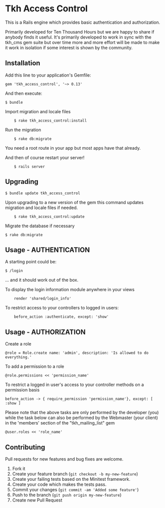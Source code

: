 # Tkh Access Control

This is a Rails engine which provides basic authentication and authorization.

Primarily developed for Ten Thousand Hours but we are happy to share if anybody finds it useful.  It's primarily developed to work in sync with the tkh_cms gem suite but over time more and more effort will be made to make it work in isolation if some interest is shown by the community.


## Installation

Add this line to your application's Gemfile:

    gem 'tkh_access_control', '~> 0.13'

And then execute:

    $ bundle

Import migration and locale files

		$ rake tkh_access_control:install

Run the migration

		$ rake db:migrate

You need a root route in your app but most apps have that already.

And then of course restart your server!

		$ rails server


## Upgrading

    $ bundle update tkh_access_control

Upon upgrading to a new version of the gem this command updates migration and locale files if needed.

		$ rake tkh_access_control:update

Migrate the database if necessary

    $ rake db:migrate


## Usage - AUTHENTICATION


A starting point could be:

    $ /login

... and it should work out of the box.

To display the login information module anywhere in your views

		render 'shared/login_info'

To restrict access to your controllers to logged in users:

		before_action :authenticate, except: 'show'


## Usage - AUTHORIZATION

Create a role

    @role = Role.create name: 'admin', description: 'Is allowed to do everything.'

To add a permission to a role

    @role.permissions << 'permission_name'

To restrict a logged in user's access to your controller methods on a permission basis

    before_action -> { require_permission 'permission_name'}, except: [ :show ]

Please note that the above tasks are only performed by the developer (you) while the task below can also be performed by the Webmaster (your client) in the 'members' section of the "tkh_mailing_list" gem

    @user.roles << 'role_name'


## Contributing

Pull requests for new features and bug fixes are welcome.

1. Fork it
2. Create your feature branch (`git checkout -b my-new-feature`)
3. Create your failing tests based on the Minitest framework.
4. Create your code which makes the tests pass.
5. Commit your changes (`git commit -am 'Added some feature'`)
6. Push to the branch (`git push origin my-new-feature`)
7. Create new Pull Request
